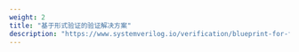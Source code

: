```yaml
---
weight: 2
title: "基于形式验证的验证解决方案"
description: "https://www.systemverilog.io/verification/blueprint-for-formal-verification/"
---
```

